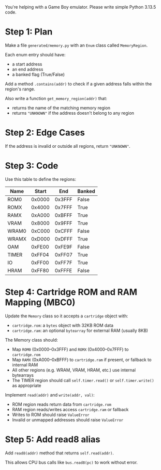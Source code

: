You're helping with a Game Boy emulator. Please write simple Python 3.13.5 code.

# Step 1: Plan
Make a file `generated/memory.py` with an `Enum` class called `MemoryRegion`.

Each enum entry should have:
- a start address
- an end address
- a banked flag (True/False)

Add a method `.contains(addr)` to check if a given address falls within the region's range.

Also write a function `get_memory_region(addr)` that:
- returns the name of the matching memory region
- returns `"UNKNOWN"` if the address doesn't belong to any region

# Step 2: Edge Cases
If the address is invalid or outside all regions, return `"UNKNOWN"`.

# Step 3: Code
Use this table to define the regions:

| Name   | Start  | End    | Banked |
|--------|--------|--------|--------|
| ROM0   | 0x0000 | 0x3FFF | False  |
| ROMX   | 0x4000 | 0x7FFF | True   |
| RAMX   | 0xA000 | 0xBFFF | True   |
| VRAM   | 0x8000 | 0x9FFF | True   |
| WRAM0  | 0xC000 | 0xCFFF | False  |
| WRAMX  | 0xD000 | 0xDFFF | True   |
| OAM    | 0xFE00 | 0xFE9F | False  |
| TIMER  | 0xFF04 | 0xFF07 | True   |
| IO     | 0xFF00 | 0xFF7F | True   |
| HRAM   | 0xFF80 | 0xFFFE | False  |

# Step 4: Cartridge ROM and RAM Mapping (MBC0)
Update the `Memory` class so it accepts a `cartridge` object with:

- `cartridge.rom`: a `bytes` object with 32KB ROM data
- `cartridge.ram`: an optional `bytearray` for external RAM (usually 8KB)

The Memory class should:

- Map `ROM0` (0x0000–0x3FFF) and `ROMX` (0x4000–0x7FFF) to `cartridge.rom`
- Map `RAMX` (0xA000–0xBFFF) to `cartridge.ram` if present, or fallback to internal RAM
- All other regions (e.g. WRAM, VRAM, HRAM, etc.) use internal bytearrays
- The TIMER region should call `self.timer.read()` or `self.timer.write()` as appropriate

Implement `read(addr)` and `write(addr, val)`:

- ROM region reads return data from `cartridge.rom`
- RAM region reads/writes access `cartridge.ram` or fallback
- Writes to ROM should raise `ValueError`
- Invalid or unmapped addresses should raise `ValueError`

# Step 5: Add read8 alias
Add `read8(addr)` method that returns `self.read(addr)`.

This allows CPU bus calls like `bus.read8(pc)` to work without error.
